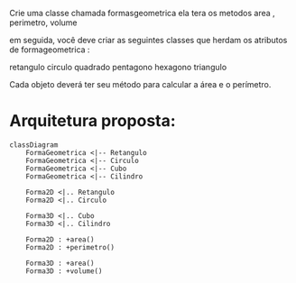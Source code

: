 Crie uma classe chamada formasgeometrica
ela tera os metodos area , perimetro, volume

em seguida, você deve criar as seguintes classes que herdam os atributos de formageometrica :

retangulo
circulo
quadrado
pentagono
hexagono
triangulo

Cada objeto deverá ter seu método para calcular a área e o perímetro. 

# Arquitetura proposta:

```mermaid
classDiagram
    FormaGeometrica <|-- Retangulo
    FormaGeometrica <|-- Circulo
    FormaGeometrica <|-- Cubo
    FormaGeometrica <|-- Cilindro

    Forma2D <|.. Retangulo
    Forma2D <|.. Circulo

    Forma3D <|.. Cubo
    Forma3D <|.. Cilindro

    Forma2D : +area()
    Forma2D : +perimetro()
    
    Forma3D : +area()
    Forma3D : +volume()
```
